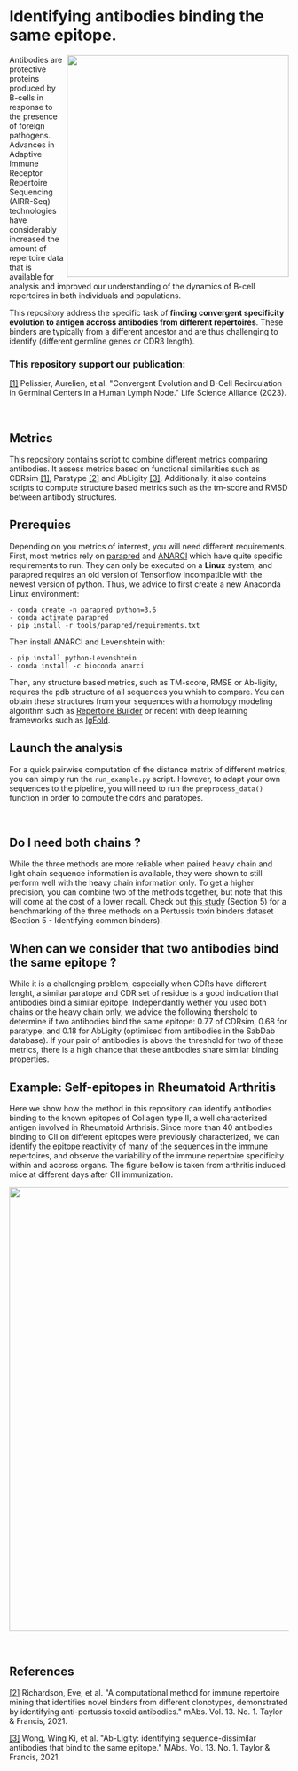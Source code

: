 # Identifying antibodies binding the same epitope.

<img align="right" src="https://github.com/Aurelien-Pelissier/Ab-binding/blob/main/img/binder.png" width=400>


Antibodies are protective proteins produced by B-cells in response to the presence of foreign pathogens. Advances in Adaptive Immune Receptor Repertoire Sequencing (AIRR-Seq) technologies have considerably increased the amount of repertoire data that is available for analysis and improved our understanding of the dynamics of B-cell repertoires in both individuals and populations. 

This repository address the specific task of **finding convergent specificity evolution to antigen accross antibodies from different repertoires**. These binders are typically from a different ancestor and are thus challenging to identify (different germline genes or CDR3 length).

### This repository support our publication:

[//]: <> (Pelissier, Aurelien, et al. "DOrnatien RHeumatoid arthirsis ACB model." BioRxiv 2022)

[[1]](https://www.life-science-alliance.org/content/6/11/e202301959) Pelissier, Aurelien, et al. "Convergent Evolution and B-Cell Recirculation in Germinal Centers in a Human Lymph Node." Life Science Alliance (2023).


&nbsp;


## Metrics

This repository contains script to combine different metrics comparing antibodies. It assess metrics based on functional similarities such as CDRsim [[1]](https://www.biorxiv.org/content/10.1101/2022.11.09.463832v9), Paratype [[2]](https://www.tandfonline.com/doi/full/10.1080/19420862.2020.1869406) and AbLigity [[3]](https://www.tandfonline.com/doi/full/10.1080/19420862.2021.1873478). Additionally, it also contains scripts to compute structure based metrics such as the tm-score and RMSD between antibody structures. 

## Prerequies

Depending on you metrics of interrest, you will need different requirements. First, most metrics rely on [parapred](https://github.com/eliberis/parapred) and [ANARCI](https://github.com/oxpig/ANARCI) which have quite specific requirements to run. They can only be executed on a **Linux** system, and parapred requires an old version of Tensorflow incompatible with the newest version of python. Thus, we advice to first create a new Anaconda Linux environment:

	- conda create -n parapred python=3.6
	- conda activate parapred
	- pip install -r tools/parapred/requirements.txt

Then install ANARCI and Levenshtein with:

	- pip install python-Levenshtein
	- conda install -c bioconda anarci


Then, any structure based metrics, such as TM-score, RMSE or Ab-ligity, requires the pdb structure of all sequences you whish to compare. You can obtain these structures from your sequences with a homology modeling algorithm such as [Repertoire Builder](https://sysimm.org/rep_builder/) or recent with deep learning frameworks such as [IgFold](https://www.nature.com/articles/s41467-023-38063-x). 

## Launch the analysis

For a quick pairwise computation of the distance matrix of different metrics, you can simply run the `run_example.py` script. 
However, to adapt your own sequences to the pipeline, you will need to run the `preprocess_data()` function in order to compute the cdrs and paratopes.

&nbsp;

## Do I need both chains ?

While the three methods are more reliable when paired heavy chain and light chain sequence information is available, they were shown to still perform well with the heavy chain information only. To get a higher precision, you can combine two of the methods together, but note that this will come at the cost of a lower recall. Check out [this study](https://www.biorxiv.org/content/biorxiv/early/2022/12/17/2022.11.09.463832/DC1/embed/media-1.pdf) (Section 5) for a benchmarking of the three methods on a Pertussis toxin binders dataset (Section 5 - Identifying common binders).

## When can we consider that two antibodies bind the same epitope ?
While it is a challenging problem, especially when CDRs have different lenght, a similar paratope and CDR set of residue is a good indication that antibodies bind a similar epitope. Independantly wether you used both chains or the heavy chain only, we advice the following thershold to determine if two antibodies bind the same epitope: 0.77 of CDRsim, 0.68 for paratype, and 0.18 for AbLigity (optimised from antibodies in the SabDab database). If your pair of antibodies is above the threshold for two of these metrics, there is a high chance that these antibodies share similar binding properties.


## Example: Self-epitopes in Rheumatoid Arthritis

Here we show how the method in this repository can identify antibodies binding to the known epitopes of Collagen type II, a well characterized antigen involved in Rheumatoid Arthrisis. Since more than 40 antibodies binding to CII on different epitopes were previously characterized, we can identify the epitope reactivity of many of the sequences in the immune repertoires, and observe the variability of the immune repertoire specificity within and accross organs. The figure bellow is taken from arthritis induced mice at different days after CII immunization.

<img src="https://github.com/Aurelien-Pelissier/Ab-binding/blob/main/img/RAmice.png" width=800>

&nbsp;


## References
[[2]](https://www.tandfonline.com/doi/full/10.1080/19420862.2020.1869406) Richardson, Eve, et al. "A computational method for immune repertoire mining that identifies novel binders from different clonotypes, demonstrated by identifying anti-pertussis toxoid antibodies." mAbs. Vol. 13. No. 1. Taylor & Francis, 2021.

[[3]](https://www.tandfonline.com/doi/full/10.1080/19420862.2021.1873478) Wong, Wing Ki, et al. "Ab-Ligity: identifying sequence-dissimilar antibodies that bind to the same epitope." MAbs. Vol. 13. No. 1. Taylor & Francis, 2021.
